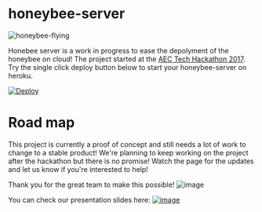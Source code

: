 # honeybee-server
![honeybee-flying](https://user-images.githubusercontent.com/2915573/31865453-2591200a-b73d-11e7-9711-94a66604b6b9.gif)


Honebee server is a work in progress to ease the depolyment of the honeybee on cloud! The project started at the [AEC Tech Hackathon 2017](http://core.thorntontomasetti.com/aec-tech-symposium-and-hackathon-2017/aec-tech-symposium-and-hackathon-2017-hackathon-info/). Try the single click deploy button below to start your honeybee-server on heroku.

[![Deploy](https://www.herokucdn.com/deploy/button.svg)](https://heroku.com/deploy?template=https://github.com/ladybug-tools/honeybee-server)


# Road map
This project is currently a proof of concept and still needs a lot of work to change to a stable product! We're planning to keep working on the project after the hackathon but there is no promise! Watch the page for the updates and let us know if you're interested to help!

Thank you for the great team to make this possible!
![image](https://user-images.githubusercontent.com/2915573/31865331-7ae89882-b73b-11e7-9ee5-3e71b142b1df.png)


You can check our presentation slides here:
[![image](https://user-images.githubusercontent.com/2915573/31865438-f49fee68-b73c-11e7-80ca-bf4534caa8e0.png)
](![image](https://user-images.githubusercontent.com/2915573/31865438-f49fee68-b73c-11e7-80ca-bf4534caa8e0.png)
)
